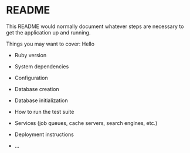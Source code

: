 # README

This README would normally document whatever steps are necessary to get the
application up and running.

Things you may want to cover:
Hello

* Ruby version

* System dependencies

* Configuration

* Database creation

* Database initialization

* How to run the test suite

* Services (job queues, cache servers, search engines, etc.)

* Deployment instructions

* ...
